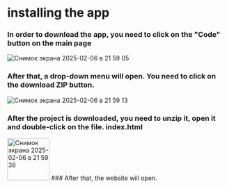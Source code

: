 # installing the app
### In order to download the app, you need to click on the "Code" button on the main page
![Снимок экрана 2025-02-06 в 21 59 05](https://github.com/user-attachments/assets/27da0f44-4586-4a8d-b1df-b9345d7f713b)

### After that, a drop-down menu will open. You need to click on the download ZIP button.

![Снимок экрана 2025-02-06 в 21 59 13](https://github.com/user-attachments/assets/55dddd16-a8d6-47e5-8b17-486877fdc9f2)

### After the project is downloaded, you need to unzip it, open it and double-click on the file. index.html
<img width="97" alt="Снимок экрана 2025-02-06 в 21 59 38" src="https://github.com/user-attachments/assets/90660331-7e5b-43ee-988e-9828641a9981" />
### After that, the website will open.
